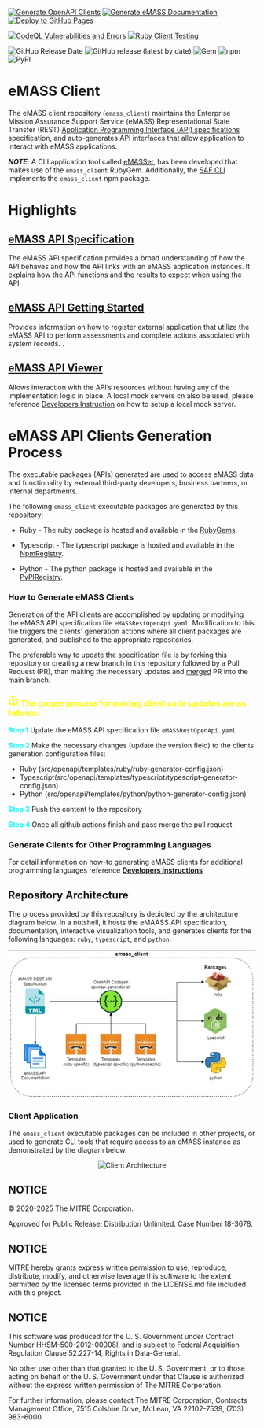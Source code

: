 [![Generate OpenAPI Clients](https://github.com/mitre/emass_client/actions/workflows/generate-clients.yml/badge.svg)](https://github.com/mitre/emass_client/actions/workflows/generate-clients.yml) [![Generate eMASS Documentation](https://github.com/mitre/emass_client/actions/workflows/generate_docs.yml/badge.svg)](https://github.com/mitre/emass_client/actions/workflows/generate_docs.yml) [![Deploy to GitHub Pages](https://github.com/mitre/emass_client/actions/workflows/gh-pages.yml/badge.svg)](https://github.com/mitre/emass_client/actions/workflows/gh-pages.yml)

[![CodeQL Vulnerabilities and Errors](https://github.com/mitre/emass_client/actions/workflows/codeql-analysis.yml/badge.svg)](https://github.com/mitre/emasser/actions/workflows/codeql-analysis.yml) [![Ruby Client Testing](https://github.com/mitre/emass_client/actions/workflows/test-ruby-client.yml/badge.svg)](https://github.com/mitre/emasser/actions/workflows/test-ruby-client.yml) 

![GitHub Release Date](https://img.shields.io/github/release-date/mitre/emass_client?label=Release%20Date&logo=github&color=blue) ![GitHub release (latest by date)](https://img.shields.io/github/v/release/mitre/emass_client?label=Release%20Version&logo=github) ![Gem](https://img.shields.io/gem/v/emass_client?label=gem%20version&logo=ruby&logoColor=red) ![npm](https://img.shields.io/npm/v/@mitre/emass_client?label=npm%20version&logo=npm) ![PyPI](https://img.shields.io/pypi/v/emass-client-api?label=pypi%20version&logo=pypi&logoColor=yellow)

# eMASS Client
The eMASS client repository (```emass_client```) maintains the Enterprise Mission Assurance Support Service (eMASS) Representational State Transfer (REST) [Application Programming Interface (API) specifications](/docs/eMASS_API_Documentation.pdf) specification, and auto-generates API interfaces that allow application to interact with eMASS applications.


***NOTE***: A CLI application tool called [eMASSer](https://github.com/mitre/emasser), has been developed that makes use of the ```emass_client``` RubyGem. Additionally, the [SAF CLI](https://github.com/mitre/saf#emass-api-cli) implements the `emass_client` npm package.

# Highlights
## [eMASS API Specification](https://mitre.github.io/emass_client/docs/redoc/)
The eMASS API specification provides a broad understanding of how the API behaves and how the API links with an eMASS application instances. It explains how the API functions and the results to expect when using the API.

## [eMASS API Getting Started](/docs/eMASSGettingStarted.md)
Provides information on how to register external application that utilize the eMASS API to perform assessments and complete actions associated with system records. 
    .

## [eMASS API Viewer](https://mitre.github.io/emass_client/docs/renderer/)
Allows interaction with the API’s resources without having any of the implementation logic in place. A local mock servers cn also be used, please reference [Developers Instruction](docs/developers.md) on how to setup a local mock server.


# eMASS API Clients Generation Process
The executable packages (APIs) generated are used to access eMASS data and functionality by external third-party developers, business partners, or internal departments.

The following ```emass_client``` executable packages are generated by this repository:
- Ruby - The ruby package is hosted and available in the [RubyGems](https://rubygems.org/gems/emass_client). 

- Typescript - The typescript package is hosted and available in the [NpmRegistry](https://www.npmjs.com/package/@mitre/emass_client).
  
- Python - The python package is hosted and available in the [PyPIRegistry](https://pypi.org/manage/project/emass-client-api/releases/).

### How to Generate eMASS Clients
Generation of the API clients are accomplished by updating or modifying the eMASS API specification file `eMASSRestOpenApi.yaml`. Modification to this file triggers the clients' generation actions where all client packages are generated, and published to the appropriate repositories.

The preferable way to update the specification file is by forking this repository or creating a new branch in this repository followed by a Pull Request (PR), than making the necessary updates and [merged](https://docs.github.com/en/pull-requests/collaborating-with-pull-requests/incorporating-changes-from-a-pull-request/merging-a-pull-request) PR into the main branch.

<span style="color:yellow">
<div>
  <h3><svg fill="currentColor" height="22" viewBox="0 0 22 22" width="22">
    <path d="M12 4V0h-2v4h2z"></path>
    <path clip-rule="evenodd" d="M9 21h4a2 2 0 012-2h5V7h-4a5.994 5.994 0 00-5 2.682A5.994 5.994 0 006 7H2v12h5a2 2 0 012 2zm-2-4a3.99 3.99 0 013 1.354V13a4 4 0 00-4-4H4v8h3zm8 0a3.99 3.99 0 00-3 1.354V13a4 4 0 014-4h2v8h-3z" fill-rule="evenodd"></path>
    <path d="M6.006 1.543L8.834 4.37 7.42 5.786 4.592 2.957l1.414-1.414zM14.58 5.786l2.828-2.829-1.414-1.414-2.828 2.828 1.414 1.415z">
    </path>
  </svg> The proper process for making client code updates are as follows:</h3>
</div>
</span>

<span style="color:cyan">**Step 1**</span> Update the eMASS API specification file `eMASSRestOpenApi.yaml`

<span style="color:cyan">**Step 2**</span> Make the necessary changes (update the version field) to the clients generation configuration files:
  - Ruby (src/openapi/templates/ruby/ruby-generator-config.json)
  - Typescript(src/openapi/templates/typescript/typescript-generator-config.json)
  - Python (src/openapi/templates/python/python-generator-config.json)
  
<span style="color:cyan">**Step 3**</span> Push the content to the repository
 
<span style="color:cyan">**Step 4**</span> Once all github actions finish and pass merge the pull request


### Generate Clients for Other Programming Languages
For detail information on how-to generating eMASS clients for additional programming languages reference [**Developers Instructions**](docs/developers.md)


## Repository Architecture
The process provided by this repository is depicted by the architecture diagram below. In a nutshell, it hosts the eMAASS API specification, documentation, interactive visualization tools, and generates clients for the following languages: `ruby`,  `typescript`, and `python`. 
<div align="center">
  <img src="images/emass_client_architecture.jpg" alt="Repository Architecture" title="Repository Architecture">
</div>

### Client Application
The ``emass_client`` executable packages can be included in other projects, or used to generate  CLI tools that require access to an eMASS instance as  demonstrated by the diagram below.
<div align="center">
  <img src="images/emass_client_applications.jpg" alt="Client Architecture" title="Client Architecture">
</div>

## NOTICE

© 2020-2025 The MITRE Corporation.

Approved for Public Release; Distribution Unlimited. Case Number 18-3678.

## NOTICE

MITRE hereby grants express written permission to use, reproduce, distribute, modify, and otherwise leverage this software to the extent permitted by the licensed terms provided in the LICENSE.md file included with this project.

## NOTICE

This software was produced for the U. S. Government under Contract Number HHSM-500-2012-00008I, and is subject to Federal Acquisition Regulation Clause 52.227-14, Rights in Data-General.

No other use other than that granted to the U. S. Government, or to those acting on behalf of the U. S. Government under that Clause is authorized without the express written permission of The MITRE Corporation.

For further information, please contact The MITRE Corporation, Contracts Management Office, 7515 Colshire Drive, McLean, VA  22102-7539, (703) 983-6000.
